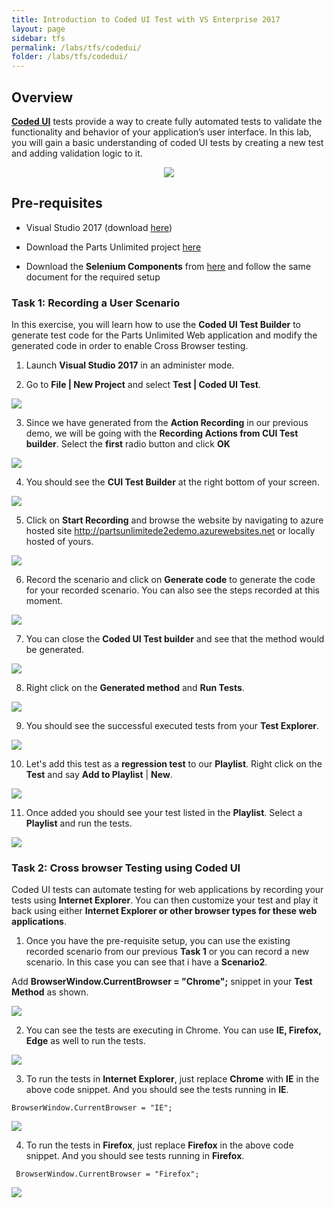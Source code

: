 ```yaml
---
title: Introduction to Coded UI Test with VS Enterprise 2017
layout: page    
sidebar: tfs
permalink: /labs/tfs/codedui/
folder: /labs/tfs/codedui/
---
```


## Overview

**[Coded UI](https://msdn.microsoft.com/en-us/library/dd286726.aspx)** tests provide a way to create fully automated tests to validate the functionality and behavior of your application’s user interface. In this lab, you will gain a basic understanding of coded UI tests by creating a new test and adding validation logic to it.

<p align="center">
<img src="images/Logo.png">
</p>

## Pre-requisites

- Visual Studio 2017 (download [here](https://www.visualstudio.com/vs/visual-studio-2017-rc/))

- Download the Parts Unlimited project [here](https://github.com/Microsoft/PartsUnlimited/tree/aspnet45)

- Download the **Selenium Components** from [here](https://marketplace.visualstudio.com/items?itemName=AtinBansal.SeleniumcomponentsforCodedUICrossBrowserTesting) and follow the same document for the required setup


### Task 1: Recording a User Scenario

In this exercise, you will learn how to use the **Coded UI Test Builder** to generate test code for the Parts Unlimited Web application and modify the generated code in order to enable Cross Browser testing.

1. Launch **Visual Studio 2017** in an administer mode.

2. Go to **File | New Project** and select **Test | Coded UI Test**.

  <img src="images/image1.png">
 
3. Since we have generated from the **Action Recording** in our previous demo, we will be going with the **Recording Actions from CUI Test builder**. Select the **first** radio button and click **OK**

  <img src="images/image2.png">
 
4. You should see the **CUI Test Builder** at the right bottom of your screen.

  <img src="images/image3.png">
 
5. Click on **Start Recording** and browse the website by navigating to azure hosted site http://partsunlimitede2edemo.azurewebsites.net or locally hosted of yours.

  <img src="images/image4.png">

6. Record the scenario and click on **Generate code** to generate the code for your recorded scenario. You can also see the steps recorded at this moment.

 <img src="images/image5.png">

7. You can close the **Coded UI Test builder** and see that the method would be generated.

 <img src="images/image6.png">

8. Right click on the **Generated method** and **Run Tests**.

 <img src="images/image7.png">

9. You should see the successful executed tests from your **Test Explorer**.

 <img src="images/image8.png">

10. Let's add this test as a **regression test** to our **Playlist**. Right click on the **Test** and say **Add to Playlist** | **New**.

 <img src="images/image9.png">

11. Once added you should see your test listed in the **Playlist**. Select a **Playlist** and run the tests.

 <img src="images/image10.png">
 
### Task 2: Cross browser Testing using Coded UI

Coded UI tests can automate testing for web applications by recording your tests using **Internet Explorer**. You can then customize your test and play it back using either **Internet Explorer or other browser types for these web applications**.


1. Once you have the pre-requisite setup, you can use the existing recorded scenario from our previous **Task 1** or you can record    a new scenario. In this case you can see that i have a **Scenario2**.

 Add **BrowserWindow.CurrentBrowser = "Chrome";** snippet in your **Test Method** as shown. 

 <img src="images/image11.png">

2. You can see the tests are executing in Chrome. You can use **IE, Firefox, Edge** as well to run the tests. 
 
 <img src="images/image12.png">
 
3. To run the tests in **Internet Explorer**, just replace **Chrome** with **IE** in the above code snippet. And you should see the tests running in **IE**.
  ````
  BrowserWindow.CurrentBrowser = "IE";
  ````
 <img src="images/image13.png">
 
4. To run the tests in **Firefox**, just replace **Firefox** in the above code snippet. And you should see tests running in **Firefox**.
  ````
   BrowserWindow.CurrentBrowser = "Firefox";
  ````
 <img src="images/image14.png">
